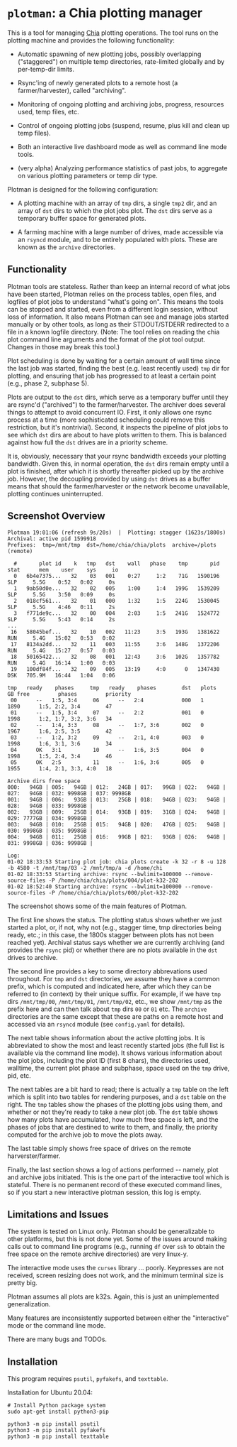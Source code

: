 # `plotman`: a Chia plotting manager

This is a tool for managing [Chia](https://github.com/Chia-Network/chia-blockchain)
plotting operations.  The tool runs on the plotting machine and provides
the following functionality:

- Automatic spawning of new plotting jobs, possibly overlapping ("staggered")
  on multiple temp directories, rate-limited globally and by per-temp-dir
limits.

- Rsync'ing of newly generated plots to a remote host (a farmer/harvester),
  called "archiving".

- Monitoring of ongoing plotting and archiving jobs, progress, resources used,
  temp files, etc.

- Control of ongoing plotting jobs (suspend, resume, plus kill and clean up
  temp files).

- Both an interactive live dashboard mode as well as command line mode tools.

- (very alpha) Analyzing performance statistics of past jobs, to aggregate on
  various plotting parameters or temp dir type.

Plotman is designed for the following configuration:

- A plotting machine with an array of `tmp` dirs, a single `tmp2` dir, and an
  array of `dst` dirs to which the plot jobs plot.  The `dst` dirs serve as a
temporary buffer space for generated plots.

- A farming machine with a large number of drives, made accessible via an
  `rsyncd` module, and to be entirely populated with plots.  These are known as
the `archive` directories.

## Functionality

Plotman tools are stateless.  Rather than keep an internal record of what jobs
have been started, Plotman relies on the process tables, open files, and
logfiles of plot jobs to understand "what's going on".  This means the tools
can be stopped and started, even from a different login session, without loss
of information.  It also means Plotman can see and manage jobs started manually
or by other tools, as long as their STDOUT/STDERR redirected to a file in a
known logfile directory.  (Note: The tool relies on reading the chia plot
command line arguments and the format of the plot tool output.  Changes in
those may break this tool.)

Plot scheduling is done by waiting for a certain amount of wall time since the
last job was started, finding the best (e.g. least recently used) `tmp` dir for
plotting, and ensuring that job has progressed to at least a certain point
(e.g., phase 2, subphase 5).

Plots are output to the `dst` dirs, which serve as a temporary buffer until they
are rsync'd ("archived") to the farmer/harvester.  The archiver does several
things to attempt to avoid concurrent IO.  First, it only allows one rsync
process at a time (more sophisticated scheduling could remove this
restriction, but it's nontrivial).  Second, it inspects the pipeline of plot
jobs to see which `dst` dirs are about to have plots written to them.  This
is balanced against how full the `dst` drives are in a priority scheme.

It is, obviously, necessary that your rsync bandwidth exceeds your plotting
bandwidth.  Given this, in normal operation, the `dst` dirs remain empty until
a plot is finished, after which it is shortly thereafter picked up by the
archive job.  However, the decoupling provided by using `dst` drives as a
buffer means that should the farmer/harvester or the network become
unavailable, plotting continues uninterrupted.

## Screenshot Overview

```
Plotman 19:01:06 (refresh 9s/20s)  |  Plotting: stagger (1623s/1800s) Archival: active pid 1599918
Prefixes:  tmp=/mnt/tmp  dst=/home/chia/chia/plots  archive=/plots (remote)

  #       plot id    k   tmp   dst    wall   phase    tmp       pid   stat      mem    user    sys     io               
  0   6b4e7375...   32    03   001    0:27     1:2    71G   1590196    SLP     5.5G    0:52   0:02     0s
  1   9ab50d0e...   32    02   005    1:00     1:4   199G   1539209    SLP     5.5G    3:50   0:09     0s
  2   018cf561...   32    01   000    1:32     1:5   224G   1530045    SLP     5.5G    4:46   0:11     2s
  3   f771de9c...   32    00   004    2:03     1:5   241G   1524772    SLP     5.5G    5:43   0:14     2s
...
 16   58045bef...   32    10   002   11:23     3:5   193G   1381622    RUN     5.4G   15:02   0:53   0:02
 17   8134a2dd...   32    11   003   11:55     3:6   148G   1372206    RUN     5.4G   15:27   0:57   0:03
 18   50165422...   32    08   001   12:43     3:6   102G   1357782    RUN     5.4G   16:14   1:00   0:03
 19   100df84f...   32    09   005   13:19     4:0      0   1347430    DSK   705.9M   16:44   1:04   0:06

tmp   ready    phases     tmp   ready    phases        dst   plots   GB free         phases         priority 
 00      --   1:5, 3:4     06      --   2:4            000   1       1890      1:5, 2:2, 3:4        47
 01      --   1:5, 3:4     07      --   2:2            001   0       1998      1:2, 1:7, 3:2, 3:6   34
 02      --   1:4, 3:3     08      --   1:7, 3:6       002   0       1967      1:6, 2:5, 3:5        42
 03      --   1:2, 3:2     09      --   2:1, 4:0       003   0       1998      1:6, 3:1, 3:6        34
 04      OK   3:1          10      --   1:6, 3:5       004   0       1998      1:5, 2:4, 3:4        46
 05      OK   2:5          11      --   1:6, 3:6       005   0       1955      1:4, 2:1, 3:3, 4:0   18

Archive dirs free space
000:   94GB | 005:   94GB | 012:   24GB | 017:   99GB | 022:   94GB | 027:   94GB | 032: 9998GB | 037: 9998GB
001:   94GB | 006:   93GB | 013:   25GB | 018:   94GB | 023:   94GB | 028:   94GB | 033: 9998GB |
002:   93GB | 009:   25GB | 014:   93GB | 019:   31GB | 024:   94GB | 029: 7777GB | 034: 9998GB |
003:   94GB | 010:   25GB | 015:   94GB | 020:   47GB | 025:   94GB | 030: 9998GB | 035: 9998GB |
004:   94GB | 011:   25GB | 016:   99GB | 021:   93GB | 026:   94GB | 031: 9998GB | 036: 9998GB |

Log:
01-02 18:33:53 Starting plot job: chia plots create -k 32 -r 8 -u 128 -b 4580 -t /mnt/tmp/03 -2 /mnt/tmp/a -d /home/chi
01-02 18:33:53 Starting archive: rsync --bwlimit=100000 --remove-source-files -P /home/chia/chia/plots/004/plot-k32-202
01-02 18:52:40 Starting archive: rsync --bwlimit=100000 --remove-source-files -P /home/chia/chia/plots/000/plot-k32-202
```

The screenshot shows some of the main features of Plotman.

The first line shows the status.  The plotting status shows whether we just
started a plot, or, if not, why not (e.g., stagger time, tmp directories being
ready, etc.; in this case, the 1800s stagger between plots has not been reached
yet).  Archival status says whether we are currently archiving (and provides
the `rsync` pid) or whether there are no plots available in the `dst` drives to
archive.

The second line provides a key to some directory abbrevations used throughout.
For `tmp` and `dst` directories, we assume they have a common prefix, which is
computed and indicated here, after which they can be referred to (in context)
by their unique suffix.  For example, if we have `tmp` dirs `/mnt/tmp/00`,
`/mnt/tmp/01`, `/mnt/tmp/02`, etc., we show `/mnt/tmp` as the prefix here and
can then talk about `tmp` dirs `00` or `01` etc.  The `archive` directories are
the same except that these are paths on a remote host and accessed via an
`rsyncd` module (see `config.yaml` for details).

The next table shows information about the active plotting jobs.  It is
abbreviated to show the most and least recently started jobs (the full list is
available via the command line mode).  It shows various information about the
plot jobs, including the plot ID (first 8 chars), the directories used,
walltime, the current plot phase and subphase, space used on the `tmp` drive,
pid, etc.

The next tables are a bit hard to read; there is actually a `tmp` table on the
left which is split into two tables for rendering purposes, and a `dst` table
on the right.  The `tmp` tables show the phases of the plotting jobs using
them, and whether or not they're ready to take a new plot job.  The `dst` table
shows how many plots have accumulated, how much free space is left, and the
phases of jobs that are destined to write to them, and finally, the priority
computed for the archive job to move the plots away.

The last table simply shows free space of drives on the remote
harverster/farmer.

Finally, the last section shows a log of actions performed -- namely, plot and
archive jobs initiated.  This is the one part of the interactive tool which is
stateful.  There is no permanent record of these executed command lines, so if
you start a new interactive plotman session, this log is empty.

## Limitations and Issues

The system is tested on Linux only.  Plotman should be generalizable to other
platforms, but this is not done yet.  Some of the issues around making calls
out to command line programs (e.g., running `df` over `ssh` to obtain the free
space on the remote archive directories) are very linux-y.

The interactive mode uses the `curses` library ... poorly.  Keypresses are
not received, screen resizing does not work, and the minimum terminal size
is pretty big.

Plotman assumes all plots are k32s.  Again, this is just an unimplemented
generalization.

Many features are inconsistently supported between either the "interactive"
mode or the command line mode.

There are many bugs and TODOs.

## Installation

This program requires `psutil`, `pyfakefs`, and `texttable`.

Installation for Ubuntu 20.04:

```
# Install Python package system
sudo apt-get install python3-pip

python3 -m pip install psutil
python3 -m pip install pyfakefs
python3 -m pip install texttable
```
